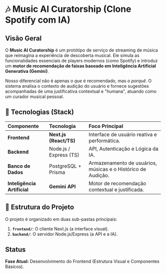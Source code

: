 # 🎶 Music AI Curatorship (Clone Spotify com IA)

## Visão Geral

O **Music AI Curatorship** é um protótipo de serviço de streaming de música que reimagina a experiência de descoberta musical. Ele simula as funcionalidades essenciais de players modernos (como Spotify) e introduz um **motor de recomendação de faixas baseado em Inteligência Artificial Generativa (Gemini)**.

Nosso diferencial não é apenas *o que* é recomendado, mas *o porquê*. O sistema analisa o contexto de audição do usuário e fornece sugestões acompanhadas de uma justificativa contextual e "humana", atuando como um curador musical pessoal.

## 🚀 Tecnologias (Stack)

| Componente | Tecnologia | Foco Principal |
| :--- | :--- | :--- |
| **Frontend** | **Next.js (React/TS)** | Interface de usuário reativa e performática. |
| **Backend** | Node.js / Express (TS) | API, Autenticação e Lógica da IA. |
| **Banco de Dados** | PostgreSQL + Prisma | Armazenamento de usuários, músicas e o Histórico de Audição. |
| **Inteligência Artificial** | **Gemini API** | Motor de recomendação contextual e justificada. |

## 🧭 Estrutura do Projeto

O projeto é organizado em duas sub-pastas principais:

1.  **`frontend/`**: O cliente Next.js (a interface visual).
2.  **`backend/`**: O servidor Node.js/Express (a API e a IA).

## Status

**Fase Atual:** Desenvolvimento do Frontend (Estrutura Visual e Componentes Básicos).
